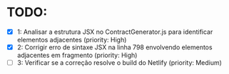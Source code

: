 # TODO:

- [x] 1: Analisar a estrutura JSX no ContractGenerator.js para identificar elementos adjacentes (priority: High)
- [x] 2: Corrigir erro de sintaxe JSX na linha 798 envolvendo elementos adjacentes em fragmento (priority: High)
- [ ] 3: Verificar se a correção resolve o build do Netlify (priority: Medium)
